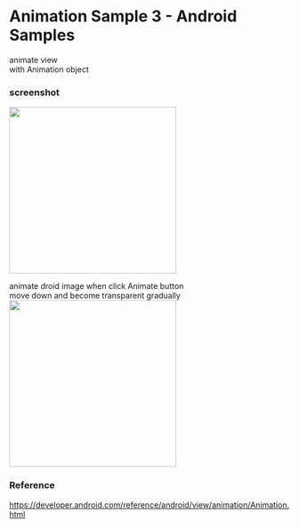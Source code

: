 Animation Sample 3 - Android Samples
===============

animate view <br/>
with Animation object <br/>

### screenshot <br/>
<image src="https://raw.githubusercontent.com/ohwada/Android_Samples/master/AnimationSample3/screenshot/screenshot_animation_main.png" width="300" /><br/>

animate droid image when click Animate button<br/>
move down and become transparent gradually<br/>
<image src="https://raw.githubusercontent.com/ohwada/Android_Samples/master/AnimationSample3/screenshot/animation_animate.png" width="300" /><br/>

### Reference <br/>
https://developer.android.com/reference/android/view/animation/Animation.html
